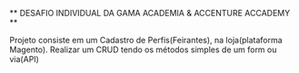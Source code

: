 ** DESAFIO INDIVIDUAL DA GAMA ACADEMIA & ACCENTURE ACCADEMY **

Projeto consiste em um Cadastro de Perfis(Feirantes), na loja(plataforma Magento).
Realizar um CRUD tendo os métodos simples de um form ou via(API)

